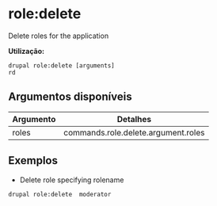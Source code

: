# role:delete
Delete roles for the application

**Utilização:**
```
drupal role:delete [arguments]
rd
```

## Argumentos disponíveis
Argumento | Detalhes
---------|-------------
roles | commands.role.delete.argument.roles

## Exemplos
* Delete role specifying rolename
```
drupal role:delete  moderator
```
